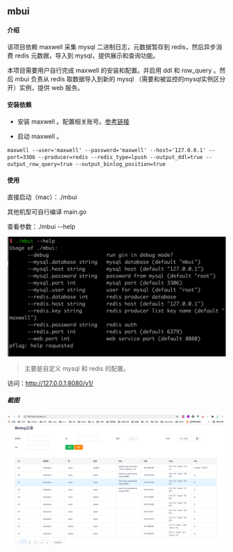 ## mbui

#### 介绍

该项目依赖 maxwell 采集 mysql 二进制日志，元数据暂存到 redis，然后异步消费 redis 元数据，导入到 mysql，提供展示和查询功能。


本项目需要用户自行完成 maxwell 的安装和配置。并启用 ddl 和 row_query 。然后 mbui 负责从 redis 取数据导入到新的 mysql （需要和被监控的mysql实例区分开）实例，提供 web 服务。

#### 安装依赖

- 安装 maxwell 。配置相关账号。[参考链接](https://maxwells-daemon.io/quickstart/)

- 启动 maxwell 。
```
maxwell --user='maxwell' --password='maxwell' --host='127.0.0.1' --port=3306 --producer=redis --redis_type=lpush --output_ddl=true --output_row_query=true --output_binlog_position=true
```

#### 使用

直接启动（mac）：./mbui

其他机型可自行编译 main.go

查看参数：./mbui --help

![help](help.png)

> 主要是自定义 mysql 和 redis 的配置。

访问：http://127.0.0.1:8080/v1/

##### 截图

![mbui](mbui.png)